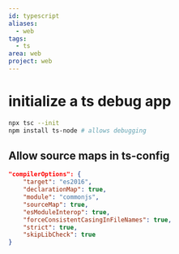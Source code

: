 ```yaml
---
id: typescript
aliases:
  - web
tags:
  - ts
area: web
project: web
---
```


# initialize a ts debug app

```bash
npx tsc --init
npm install ts-node # allows debugging
```

## Allow source maps in ts-config

```json
"compilerOptions": {
    "target": "es2016",
    "declarationMap": true,
    "module": "commonjs",
    "sourceMap": true,
    "esModuleInterop": true,
    "forceConsistentCasingInFileNames": true,
    "strict": true,
    "skipLibCheck": true
}
```

